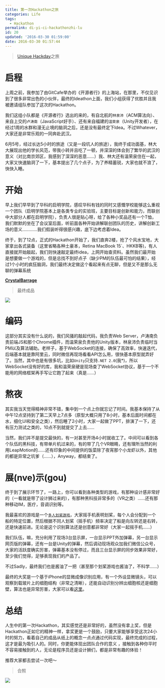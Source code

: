 ```yaml
---
title: 第一次Hackathon之旅
categories: Life
tags:
  - Hackathon
permalink: di-yi-ci-hackathonzhi-lu
id: 20
updated: '2016-03-30 01:59:00'
date: 2016-03-30 01:57:44
---
```


> [Unique Hackday][1]之旅

# 启程

上周之前，我参加了由GitCafe举办的《开源者行》的上海站，在那里，不仅见识到了很多非常出色的小伙伴，最终的Ideathon上面，我们小组获得了优胜并且我被邀请组队参加了这次的Hackathon。

我们这组小队都是《开源者行》选出的来的，有自北航的`林泉沛`（ACM算法向）、来自上交的`卢涛南`（JavaScript好手）、还有来自福建的`温荣泉`（Unity开发者），在经过1周的水群和漫无止境的脑洞之后，还是没有最终定下Idea。不过Whatever，大家还是非常乐观的一同奔赴武汉。

6月5号，经过长达5小时的旅途（又是一段坑人的旅途），我终于成功面基，林大大展现出他的学长风范，带我小转并且吃了一顿，并深深的体会到了繁华的武汉的意义（对比南京郊区，我感到了深深的恶意……）我、林大还有温荣泉住在一起，大家又快速脑洞了一下，基本提出了几个点子，为了养精蓄锐，大家也就不浪了，快快入睡。

# 开始

早上我们早早到了华科的启明学院，感叹华科有钱的同时又感慨学校能够这么重视一个团队（启明学院基本上是各类专业的实验班，主要目标是创新和能力，而联创中大部分人都在启明学院），负责人很是贴心呀，给了各种小奖品还有一个T恤，我们默默的坐在了会议室后面，听前面各种开始讲解联创团队的历史，讲解创新工场的意义…………我们假装听得很感兴趣，底下边考虑着Idea。

终于，到了12点，正式的Hackathon开始了，我们直奔2楼，抢了个风水宝地，大家拿出各式装备（这里省略各种土豪本，Retina MacBook 15`、HKKB等)，有人直接就开始敲起，我们则快速敲定最终idea，上网开始查资料。虽然我们最开始是想要做一个游戏的，但是总找不到好点子（缺少PM的队伍最可怕的结果），经过1个小时的疯狂脑洞，我们最终决定做这个看起来有点无聊，但是又不是那么无聊的弹幕系统

**[CrystalBarrage][2]**

> 最终成品

![](http://7xsf4p.com1.z0.glb.clouddn.com/image/e/7a/2ede22b51443bf6ff2fb0629dbc16.png)

# 编码

这部分其实没有什么说的，我们风骚的敲起代码，我负责Web Server，卢涛南负责前端JS和那个Chrome插件，而温荣泉负责他的Unity版本，林泉沛负责临时当PM以及算法辅助。老样子，基于WebSocket的连接，确保了高效率，快速迭代，后端基本就是靠阿里云，同时微信再现场看看API怎么用，很快基本原型就弄好了。当然，其中也是有很多坑，比如`Unity`只支持`.NET 2.0`(我*)，所以WebSocket没有好的库，我和温荣泉硬是现场查了WebSocket协议，基于一个不能用的网络框架再手写让它跑了起来（真是……）

# 熬夜

其实我当天觉得精神非常不错，集中到一个点上你就忘记了时间。我基本保持了从中午12点坚持到了第二天早上7点多（原型大概只用了8小时，基本后面时间都在水，细化UI和安全之类），然后睡了2小时，大家一起做了PPT，排演了一下，还有压力测试之类的，10点不到就提交了上去……

当然，我们并不是提交最快的，有一对甚至开场4小时就收工了。中间可以看到各个队伍的黑科技，有带单片机过来的，有的带了几个VR眼睛，还有理所当然的利用LeapMotion的……还有印象的中间提供的饭菜除了夜宵那个小龙虾以外，其他的都是异常之坑爹（……），Anyway，都结束了。

# 展(nve)示(gou)

终于到了展示环节了，一路上，你可以看到各种类型的游戏，有那种设计感非常好的（一看就是带了设计狮过来的），有那种黑科技非常多的（VR之类）……还有那种移动IM，医疗，音调识别等。

我最喜欢的游戏是一个[`多人划桨游戏`][4]，大家摇手机表明划桨，每个人会分配到一个船的特定位置，然后根据不同人划桨（摇手机）频率决定了船是向左转还是右转，还是快速前进。无论是这个识别算法还是创意都非常好（大家一起摇手机……）

我们队伍，嘛，充分利用了现场3台显示屏，一台显示PPT外加弹幕，另一台显示网页版的弹幕，还有一台是Unity的弹幕，然后调动现场观众加我们微信公众号，大家的活跃度确实厉害，弹幕基本没有停过，而且三台显示屏的同步效果非常好，至少我们觉得，足够表现我们的产品了。

不过Sadly，最终我们也是酱油了一把（甚至那个划桨游戏也酱油了，不科学……）

最终的大奖是一个基于iPhone的显微成像识别应用，有一个外设显微镜头，可以观察到载玻片上的细胞结构（非常之清晰），还能自动识别分辨出细胞核还是细胞壁，算法也是异常厉害，大家可以看[这里][5]。

# 总结

人生中的第一次Hackathon，其实感觉还是非常好的，虽然没有拿上奖，但是Hackathon正如它的精神一样，拿奖更是一个鼓励，只要大家能够享受这次24小时的努力，看着自己的成品从纸上的概念一点点通过代码实现，最终完成的过程，这才是最为吸引人的。同时，你更能体现出团队合作的意义 ，接触到各种你平时不容易接触到的人，无论是程序员还是设计狮们，都是非常有趣的体验！

推荐大家都去尝试一次吧～

> 合照

![](http://7xsf4p.com1.z0.glb.clouddn.com/image/6/9f/051d44e76dc8adad53771328a99d2.jpeg)

 [1]: http://hacks.hustunique.com
 [2]: https://github.com/lizhuoli1126/Crystal-Barrage
 [4]: https://github.com/snowson/Boat4Four
 [5]: http://weibo.com/uniquestudio#_rnd1434008868583